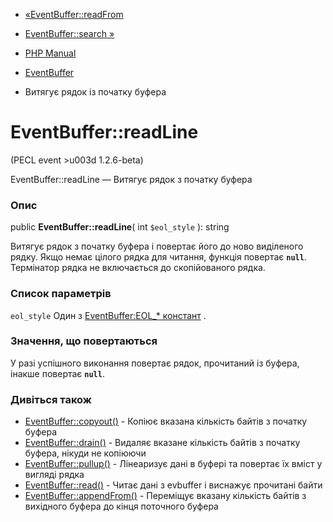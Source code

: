- [«EventBuffer::readFrom](eventbuffer.readfrom.md)
- [EventBuffer::search »](eventbuffer.search.md)

- [PHP Manual](index.md)
- [EventBuffer](class.eventbuffer.md)
- Витягує рядок із початку буфера

# EventBuffer::readLine

(PECL event \>u003d 1.2.6-beta)

EventBuffer::readLine — Витягує рядок з початку буфера

### Опис

public **EventBuffer::readLine**( int `$eol_style` ): string

Витягує рядок з початку буфера і повертає його до ново виділеного
рядку. Якщо немає цілого рядка для читання, функція повертає **`null`**.
Термінатор рядка не включається до скопійованого рядка.

### Список параметрів

`eol_style`
Один з [EventBuffer:EOL\_\* констант](class.eventbuffer.md#eventbuffer.constants) .

### Значення, що повертаються

У разі успішного виконання повертає рядок, прочитаний із буфера,
інакше повертає **`null`**.

### Дивіться також

- [EventBuffer::copyout()](eventbuffer.copyout.md) - Копіює
вказана кількість байтів з початку буфера
- [EventBuffer::drain()](eventbuffer.drain.md) - Видаляє вказане
кількість байтів з початку буфера, нікуди не копіюючи
- [EventBuffer::pullup()](eventbuffer.pullup.md) - Лінеаризує
дані в буфері та повертає їх вміст у вигляді рядка
- [EventBuffer::read()](eventbuffer.read.md) - Читає дані з
evbuffer і виснажує прочитані байти
- [EventBuffer::appendFrom()](eventbuffer.appendfrom.md) -
Переміщує вказану кількість байтів з вихідного буфера до кінця
поточного буфера
